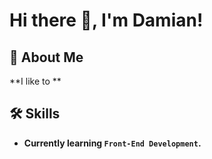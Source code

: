 
# Hi there 👋, I'm Damian!

## 🚀 About Me
**I like to **

## 🛠 Skills
- **Currently learning `Front-End Development`.**
